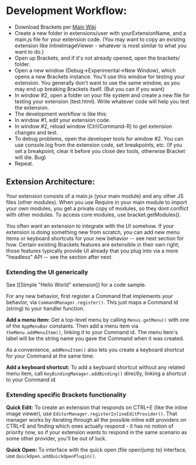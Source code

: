 # Development Workflow:
* Download Brackets per [Main Wiki](https://github.com/adobe/brackets/wiki)
* Create a new folder in extensions/user with yourExtensionName, and a main.js file for your extension code. (You may want to copy an existing extension like InlineImageViewer - whatever is most similar to what you want to do.)
* Open up Brackets, and if it's not already opened, open the brackets/ folder.
* Open a new window (Debug->Experimental->New Window), which opens a new Brackets instance. You'll use this window for testing your extension. You generally don't want to use the same window, as you may end up breaking Brackets itself. (But you can if you want)
* In window #2, open a folder on your file system and create a new file for testing your extension (test.html). Write whatever code will help you test the extension.
* The development workflow is like this:
 * In window #1, edit your extension code.
 * In window #2, reload window (Ctrl/Command-R) to get extension changes and test.
 * To debug problems, open the developer tools for window #2. You can use console.log from the extension code, set breakpoints, etc. (If you set a breakpoint, clear it before you close dev tools, otherwise Bracket will die. Bug)
  * Repeat. 

## Extension Architecture:

Your extension consists of a main.js (your main module) and any other JS files (other modules). When you use Require in your main module to import your own modules, you get a private copy of modules, so they dont conflict with other modules. To access core modules, use bracket.getModules().

You often want an extension to integrate with the UI somehow. If your extension is doing something new from scratch, you can add new menu items or keyboard shortcuts for your new behavior -- see next section for how. Certain existing Brackets features are extensible in their own right; those features typically provide UI already that you plug into via a more "headless" API -- see the section after next.

### Extending the UI generically

See [[Simple "Hello World" extension]] for a code sample.

For any new behavior, first register a Command that implements your behavior, via ```CommandManager.register()```. This just maps a Command id (string) to your handler function.

**Add a menu item:** Get a top-level menu by calling ```Menus.getMenu()``` with one of the ```AppMenuBar``` constants.  Then add a menu item via ```theMenu.addMenuItem()```, linking it to your Command id. The menu item's label will be the string name you gave the Command when it was created.

As a convenience, ```addMenuItem()``` also lets you create a keyboard shortcut for your Command at the same time.

**Add a keyboard shortcut:** To add a keyboard shortcut without any related menu item, call ```KeyBindingManager.addBinding()``` directly, linking a shortcut to your Command id.


### Extending specific Brackets functionality

**Quick Edit:** To create an extension that responds on CTRL+E (like the inline image viewer), use ```EditorManager.registerInlineEditProvider()```. That manager works by iterating through all the possible inline edit providers on CTRL+E and finding which ones actually respond - it has no notion of priority now, so if your extension wants to respond in the same scenario as some other provider, you'll be out of luck. 

**Quick Open:** To interface with the quick open (file open/jump to) interface, use ```QuickOpen.addQuickOpenPlugin()```.